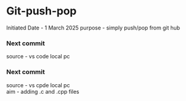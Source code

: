 # Git-push-pop
 Initiated Date - 1 March 2025
 purpose - simply push/pop from git hub

<h3>Next commit</h3> 
source - vs code local pc

<h3>Next commit</h3> 
source - vs cpde local pc <br>
aim - adding .c and .cpp files